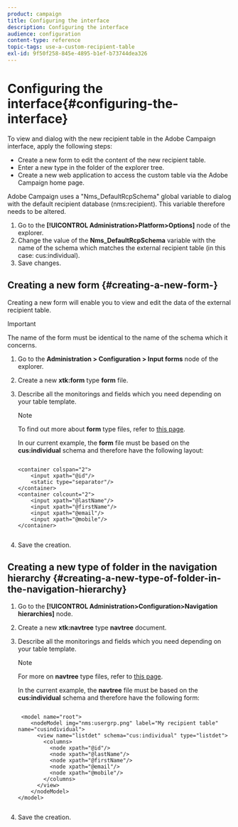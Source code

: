 ```yaml
---
product: campaign
title: Configuring the interface
description: Configuring the interface
audience: configuration
content-type: reference
topic-tags: use-a-custom-recipient-table
exl-id: 9f50f258-845e-4895-b1ef-b73744dea326
---
```

# Configuring the interface{#configuring-the-interface}

To view and dialog with the new recipient table in the Adobe Campaign interface, apply the following steps:

* Create a new form to edit the content of the new recipient table.
* Enter a new type in the folder of the explorer tree.
* Create a new web application to access the custom table via the Adobe Campaign home page.

Adobe Campaign uses a "Nms_DefaultRcpSchema" global variable to dialog with the default recipient database (nms:recipient). This variable therefore needs to be altered.

1. Go to the **[!UICONTROL Administration>Platform>Options]** node of the explorer.
1. Change the value of the **Nms_DefaultRcpSchema** variable with the name of the schema which matches the external recipient table (in this case: cus:individual).
1. Save changes.

## Creating a new form {#creating-a-new-form-}

Creating a new form will enable you to view and edit the data of the external recipient table.

>[!IMPORTANT]
>
>The name of the form must be identical to the name of the schema which it concerns.

1. Go to the **Administration > Configuration > Input forms** node of the explorer.
1. Create a new **xtk:form** type **form** file.
1. Describe all the monitorings and fields which you need depending on your table template.

   >[!NOTE]
   >
   >To find out more about **form** type files, refer to [this page](../../configuration/using/identifying-a-form.md).

   In our current example, the **form** file must be based on the **cus:individual** schema and therefore have the following layout:

   ```
   
   <container colspan="2">
       <input xpath="@id"/>
       <static type="separator"/>
   </container>
   <container colcount="2">
       <input xpath="@lastName"/>
       <input xpath="@firstName"/>
       <input xpath="@email"/>
       <input xpath="@mobile"/>
   </container> 
       
   ```

1. Save the creation.

## Creating a new type of folder in the navigation hierarchy {#creating-a-new-type-of-folder-in-the-navigation-hierarchy}

1. Go to the **[!UICONTROL Administration>Configuration>Navigation hierarchies]** node.
1. Create a new **xtk:navtree** type **navtree** document.
1. Describe all the monitorings and fields which you need depending on your table template.

   >[!NOTE]
   >
   >For more on **navtree** type files, refer to [this page](../../platform/using/adobe-campaign-explorer.md#about-navigation-hierarchy).

   In the current example, the **navtree** file must be based on the **cus:individual** schema and therefore have the following form:

   ```
   
    <model name="root">
       <nodeModel img="nms:usergrp.png" label="My recipient table" name="cusindividual">
         <view name="listdet" schema="cus:individual" type="listdet">
           <columns>
             <node xpath="@id"/>
             <node xpath="@lastName"/>
             <node xpath="@firstName"/>
             <node xpath="@email"/>
             <node xpath="@mobile"/>
           </columns>
         </view>
       </nodeModel>
   </model>
       
   ```

1. Save the creation.
